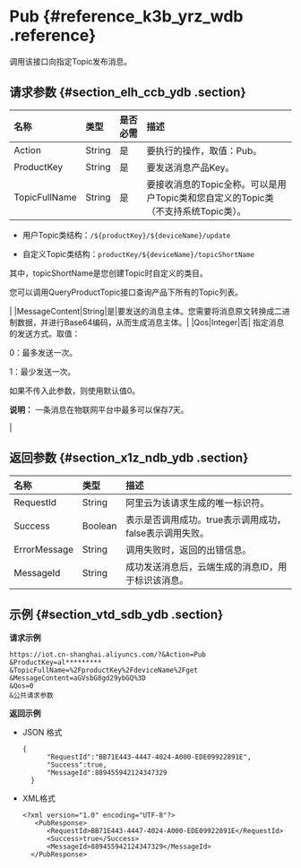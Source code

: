 # Pub {#reference_k3b_yrz_wdb .reference}

调用该接口向指定Topic发布消息。

## 请求参数 {#section_elh_ccb_ydb .section}

|名称|类型|是否必需|描述|
|:-|:-|:---|:-|
|Action|String|是|要执行的操作，取值：Pub。|
|ProductKey|String|是|要发送消息产品Key。|
|TopicFullName|String|是| 要接收消息的Topic全称。可以是用户Topic类和您自定义的Topic类（不支持系统Topic类）。

 -   用户Topic类结构：`/${productKey}/${deviceName}/update`

-   自定义Topic类结构：`productKey/${deviceName}/topicShortName`

其中，topicShortName是您创建Topic时自定义的类目。


 您可以调用QueryProductTopic接口查询产品下所有的Topic列表。

 |
|MessageContent|String|是|要发送的消息主体。您需要将消息原文转换成二进制数据，并进行Base64编码，从而生成消息主体。|
|Qos|Integer|否| 指定消息的发送方式。取值：

 0：最多发送一次。

 1：最少发送一次。

 如果不传入此参数，则使用默认值0。

 **说明：** 一条消息在物联网平台中最多可以保存7天。

 |

## 返回参数 {#section_x1z_ndb_ydb .section}

|名称|类型|描述|
|:-|:-|:-|
|RequestId|String|阿里云为该请求生成的唯一标识符。|
|Success|Boolean|表示是否调用成功。true表示调用成功，false表示调用失败。|
|ErrorMessage|String|调用失败时，返回的出错信息。|
|MessageId|String|成功发送消息后，云端生成的消息ID，用于标识该消息。|

## 示例 {#section_vtd_sdb_ydb .section}

**请求示例**

```
https://iot.cn-shanghai.aliyuncs.com/?&Action=Pub
&ProductKey=al*********
&TopicFullName=%2FproductKey%2FdeviceName%2Fget
&MessageContent=aGVsbG8gd29ybGQ%3D
&Qos=0
&公共请求参数
```

**返回示例**

-   JSON 格式

    ```
    {
          "RequestId":"BB71E443-4447-4024-A000-EDE09922891E",
          "Success":true,
          "MessageId":889455942124347329
      }
    ```

-   XML格式

    ```
    <?xml version="1.0" encoding="UTF-8"?> 
       <PubResponse>
          <RequestId>BB71E443-4447-4024-A000-EDE09922891E</RequestId>
          <Success>true</Success>
          <MessageId>889455942124347329</MessageId>
      </PubResponse>
    ```


